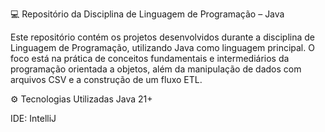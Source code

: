 💻 Repositório da Disciplina de Linguagem de Programação – Java


Este repositório contém os projetos desenvolvidos durante a disciplina de Linguagem de Programação, utilizando Java como linguagem principal. O foco está na prática de conceitos fundamentais e intermediários da programação orientada a objetos, além da manipulação de dados com arquivos CSV e a construção de um fluxo ETL.

⚙️ Tecnologias Utilizadas
Java 21+

IDE: IntelliJ
